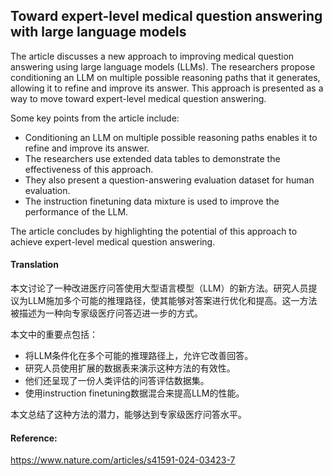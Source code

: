 ## Toward expert-level medical question answering with large language models

The article discusses a new approach to improving medical question answering using large language models (LLMs). The researchers propose conditioning an LLM on multiple possible reasoning paths that it generates, allowing it to refine and improve its answer. This approach is presented as a way to move toward expert-level medical question answering.

Some key points from the article include:

*   Conditioning an LLM on multiple possible reasoning paths enables it to refine and improve its answer.
*   The researchers use extended data tables to demonstrate the effectiveness of this approach.
*   They also present a question-answering evaluation dataset for human evaluation.
*   The instruction finetuning data mixture is used to improve the performance of the LLM.

The article concludes by highlighting the potential of this approach to achieve expert-level medical question answering.

#### Translation 

<document>
本文讨论了一种改进医疗问答使用大型语言模型（LLM）的新方法。研究人员提议为LLM施加多个可能的推理路径，使其能够对答案进行优化和提高。这一方法被描述为一种向专家级医疗问答迈进一步的方式。

本文中的重要点包括：

*   将LLM条件化在多个可能的推理路径上，允许它改善回答。
*   研究人员使用扩展的数据表来演示这种方法的有效性。
*   他们还呈现了一份人类评估的问答评估数据集。
*   使用instruction finetuning数据混合来提高LLM的性能。

本文总结了这种方法的潜力，能够达到专家级医疗问答水平。
</document>

#### Reference: 

https://www.nature.com/articles/s41591-024-03423-7